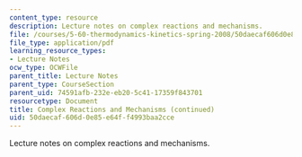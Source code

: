 ```yaml
---
content_type: resource
description: Lecture notes on complex reactions and mechanisms.
file: /courses/5-60-thermodynamics-kinetics-spring-2008/50daecaf606d0e85e64ff4993baa2cce_5_60_lecture33.pdf
file_type: application/pdf
learning_resource_types:
- Lecture Notes
ocw_type: OCWFile
parent_title: Lecture Notes
parent_type: CourseSection
parent_uid: 74591afb-232e-eb20-5c41-17359f843701
resourcetype: Document
title: Complex Reactions and Mechanisms (continued)
uid: 50daecaf-606d-0e85-e64f-f4993baa2cce
---
```

Lecture notes on complex reactions and mechanisms.

